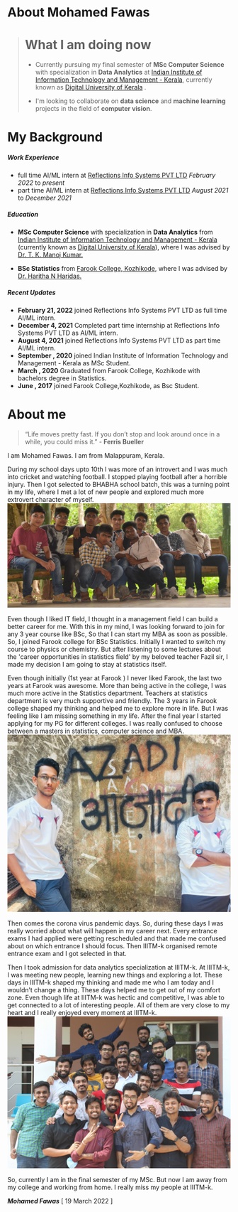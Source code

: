 # About Mohamed Fawas



> # What I am doing now
> 
> * Currently pursuing my final semester of **MSc Computer Science** with specialization in **Data Analytics** at [Indian Institute of Information Technology and Management - Kerala](https://www.iiitmk.ac.in/), currently known as [Digital University of Kerala](https://duk.ac.in/) . 
>
> * I'm looking to collaborate on **data science** and **machine learning** projects in the field of  **computer vision**.

# My Background

##### Work Experience

* full time AI/ML intern at [Reflections Info Systems PVT LTD](https://reflectionsglobal.com/) *February 2022* to *present*
* part time AI/ML intern at [Reflections Info Systems PVT LTD](https://reflectionsglobal.com/) *August 2021* to *December 2021*
##### Education

* **MSc Computer Science** with specialization in **Data Analytics** from [Indian Institute of Information Technology and Management - Kerala](https://www.iiitmk.ac.in/) (currently known as [Digital University of Kerala](https://duk.ac.in/)), where I was advised by [Dr. T. K. Manoj Kumar.](https://www.iiitmk.ac.in/faculty/dr-t-k-manoj-kumar/) 

* **BSc Statistics** from [Farook College, Kozhikode](https://farookcollege.ac.in/), where I was advised by [Dr. Haritha N Haridas.](https://farookcollege.ac.in/Department/department-of-statistics#Tabd2) 

##### Recent Updates
* **February 21, 2022** joined Reflections Info Systems PVT LTD as full time AI/ML intern.
* **December 4, 2021** Completed part time internship at Reflections Info Systems PVT LTD as AI/ML intern.
* **August 4, 2021** joined Reflections Info Systems PVT LTD as part time AI/ML intern.
* **September , 2020** joined Indian Institute of Information Technology and Management - Kerala as MSc Student.
* **March , 2020** Graduated from Farook College, Kozhikode with bachelors degree in Statistics.
* **June , 2017** joined Farook College,Kozhikode, as Bsc Student.

# About me

>“Life moves pretty fast. If you don’t stop and look around once in a while, you could miss it.” - **Ferris Bueller**

I am Mohamed Fawas. I am from Malappuram, Kerala. 

During my school days upto 10th I was more of an introvert and I was much into cricket and watching football. I stopped playing football after a horrible injury. Then I got selected to BHABHA school batch, this was a turning point in my life, where I met a lot of new people and explored much more extrovert character of myself. 
![BHABHA batch tour](/images/bab.jpg "BHABHA batch tour")

Even though I liked IT field, I thought in a management field I can build a better career for me. With this in my mind, I was looking forward to join for any 3 year course like BSc, So that I can start my MBA as soon as possible. So, I joined Farook college for BSc Statistics. Initially I wanted to switch my course to physics or chemistry. But after listening to some lectures about the 'career opportunities in statistics field' by my beloved teacher Fazil sir, I made my decision I am going to stay at statistics itself. 

Even though initially (1st year at Farook ) I never liked Farook, the last two years at Farook was awesome. More than being active in the college, I was much more active in the Statistics department. Teachers at statistics department is very much supportive and friendly. The 3 years in Farook college shaped my thinking and helped me to explore more in life. But I was feeling like I am missing something in my life. After the final year I started applying for my PG for different colleges. I was really confused to choose between a masters in statistics, computer science and MBA. 
![Days at FC❤️](/images/fozlava1.jpg "Days at FC❤️-Fozlava 2k19")

Then comes the corona virus pandemic days. So, during these days I was really worried about what will happen in my career next. Every entrance exams I had applied were getting rescheduled and that made me confused about on which entrance I should focus. Then IIITM-k organised remote entrance exam and I got selected in that. 

Then I took admission for data analytics specialization at IIITM-k. At IIITM-k, I was meeting new people, learning new things and exploring a lot. These days in IIITM-k shaped my thinking and made me who I am today and I wouldn’t change a thing. These days helped me to get out of my comfort zone. Even though life at IIITM-k was hectic and competitive, I was able to get connected to a lot of interesting people. All of them are very close to my heart and I really enjoyed every moment at IIITM-k.
![Moments at IIITM-k](/images/gang.jpg "Moments at IIITM-k")

So, currently I am in the final semester of my MSc. But now I am away from my college and working from home. I really miss my people at IIITM-k. 


***Mohamed Fawas*** [
19 March 2022 ]
